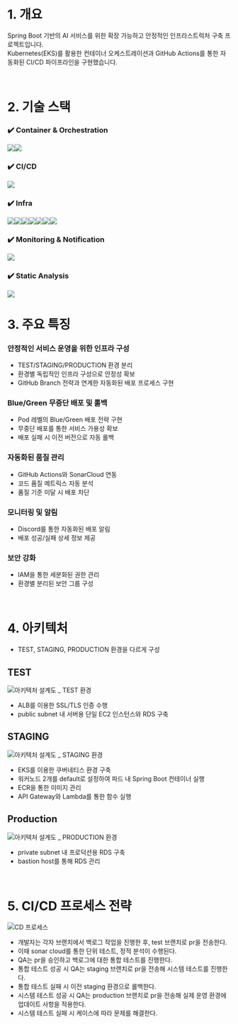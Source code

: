 # 1. 개요

Spring Boot 기반의 AI 서비스를 위한 확장 가능하고 안정적인 인프라스트럭처 구축 프로젝트입니다.   
Kubernetes(EKS)를 활용한 컨테이너 오케스트레이션과 GitHub Actions를 통한 자동화된 CI/CD 파이프라인을 구현했습니다.

<br>

# 2. 기술 스택
### ✔️ Container & Orchestration
<img src="https://img.shields.io/badge/DOCKER-2496ED?style=for-the-badge&logo=Docker&logoColor=white"><img src="https://img.shields.io/badge/KUBERNETES-326CE5?style=for-the-badge&logo=Kubernetes&logoColor=white">
### ✔️ CI/CD
<img src="https://img.shields.io/badge/GITHUB ACTIONS-2088FF?style=for-the-badge&logo=githubactions&logoColor=white">

### ✔️ Infra
<img src="https://img.shields.io/badge/AWS-232F3E?style=for-the-badge&logo=amazonwebservices&logoColor=white"><img src="https://img.shields.io/badge/ELB-8C4FFF?style=for-the-badge&logo=awselasticloadbalancing&logoColor=white"><img src="https://img.shields.io/badge/EKS-FF9900?style=for-the-badge&logo=amazoneks&logoColor=white"><img src="https://img.shields.io/badge/EC2-FF9900?style=for-the-badge&logo=amazonec2&logoColor=white"><img src="https://img.shields.io/badge/RDS-527FFF?style=for-the-badge&logo=amazonrds&logoColor=white"><img src="https://img.shields.io/badge/API GATEWAY-FF4F8B?style=for-the-badge&logo=amazonapigateway&logoColor=white"><img src="https://img.shields.io/badge/LAMBDA-FF9900?style=for-the-badge&logo=awslambda&logoColor=white">
### ✔️ Monitoring & Notification
<img src="https://img.shields.io/badge/DISCORD-5865F2?style=for-the-badge&logo=discord&logoColor=white">

### ✔️ Static Analysis
<img src="https://img.shields.io/badge/SONARCLOUD-F3702A?style=for-the-badge&logo=sonarcloud&logoColor=white">

<br>

# 3. 주요 특징
### 안정적인 서비스 운영을 위한 인프라 구성

- TEST/STAGING/PRODUCTION 환경 분리
- 환경별 독립적인 인프라 구성으로 안정성 확보
- GitHub Branch 전략과 연계한 자동화된 배포 프로세스 구현

### Blue/Green 무중단 배포 및 롤백

- Pod 레벨의 Blue/Green 배포 전략 구현
- 무중단 배포를 통한 서비스 가용성 확보
- 배포 실패 시 이전 버전으로 자동 롤백

### 자동화된 품질 관리

- GitHub Actions와 SonarCloud 연동
- 코드 품질 메트릭스 자동 분석
- 품질 기준 미달 시 배포 차단

### 모니터링 및 알림

- Discord를 통한 자동화된 배포 알림
- 배포 성공/실패 상세 정보 제공

### 보안 강화

- IAM을 통한 세분화된 권한 관리
- 환경별 분리된 보안 그룹 구성

<br>

# 4. 아키텍처

- TEST, STAGING, PRODUCTION 환경을 다르게 구성

## TEST

![아키텍처 설계도 _ TEST 환경](https://github.com/user-attachments/assets/59f00907-3e7d-4f3c-b059-c03bf2667ca9)


- ALB를 이용한 SSL/TLS 인증 수행
- public subnet 내 서버용 단일 EC2 인스턴스와 RDS 구축

## STAGING

![아키텍처 설계도 _ STAGING 환경](https://github.com/user-attachments/assets/042a87cd-7d65-456b-bf6f-a1a65c4148dc)


- EKS를 이용한 쿠버네티스 환경 구축
- 워커노드 2개를 default로 설정하여 파드 내 Spring Boot 컨테이너 실행
- ECR을 통한 이미지 관리
- API Gateway와 Lambda를 통한 함수 실행

## Production

![아키텍처 설계도 _ PRODUCTION 환경](https://github.com/user-attachments/assets/0363f812-d410-40dd-83be-bf9d8e7fff4f)


- private subnet 내 프로덕션용 RDS 구축
- bastion host를 통해 RDS 관리


<br>

# 5. CI/CD 프로세스 전략

![CD 프로세스](https://github.com/user-attachments/assets/240d2466-5999-400e-bea1-2972c0ef5c36)

- 개발자는 각자 브랜치에서 백로그 작업을 진행한 후, test 브랜치로 pr을 전송한다.
- 이때 sonar cloud를 통한 단위 테스트, 정적 분석이 수행된다.
- QA는 pr을 승인하고 백로그에 대한 통합 테스트를 진행한다.
- 통합 테스트 성공 시 QA는 staging 브랜치로 pr을 전송해 시스템 테스트를 진행한다.
- 통합 테스트 실패 시 이전 staging 환경으로 롤백한다.
- 시스템 테스트 성공 시 QA는 production 브랜치로 pr을 전송해 실제 운영 환경에 업데이트 사항을 적용한다.
- 시스템 테스트 실패 시 케이스에 따라 문제를 해결한다.
